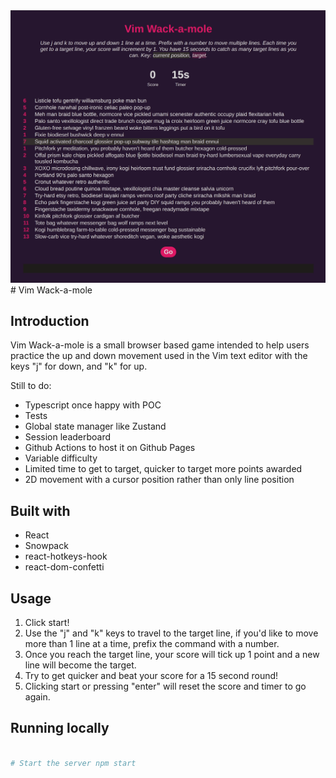 <img src="assets/intro.gif"/>
# Vim Wack-a-mole

## Introduction

Vim Wack-a-mole is a small browser based game intended to help users practice
the up and down movement used in the Vim text editor with the keys "j" for
down, and "k" for up.

Still to do:

- Typescript once happy with POC
- Tests
- Global state manager like Zustand
- Session leaderboard
- Github Actions to host it on Github Pages
- Variable difficulty
- Limited time to get to target, quicker to target more points awarded
- 2D movement with a cursor position rather than only line position

## Built with

- React
- Snowpack
- react-hotkeys-hook
- react-dom-confetti

## Usage

1. Click start!
2. Use the "j" and "k" keys to travel to the target line, if you'd like to move
more than 1 line at a time, prefix the command with a number.
3. Once you reach the target line, your score will tick up 1 point and a new
line will become the target.
4. Try to get quicker and beat your score for a 15 second round!
5. Clicking start or pressing "enter" will reset the score and timer to go
again.


## Running locally

```bash # Install dependencies npm i

# Start the server npm start

```

